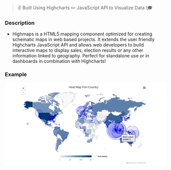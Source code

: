 > :v: Built Using Highcharts :pencil2: JavaScript API  to Visualize Data !:mortar_board:


### Description 

* Highmaps is a HTML5 mapping component optimized for creating schematic maps in web based projects. It extends the user         friendly Highcharts JavaScript API and allows web developers to build interactive maps to display sales, election results or   any other information linked to geography. Perfect for standalone use or in dashboards in combination with Highcharts!

### Example

![alt tag](https://github.com/divyanshu-rawat/Data-Visualization-Highmaps/blob/master/grap_2%20(1).png)
